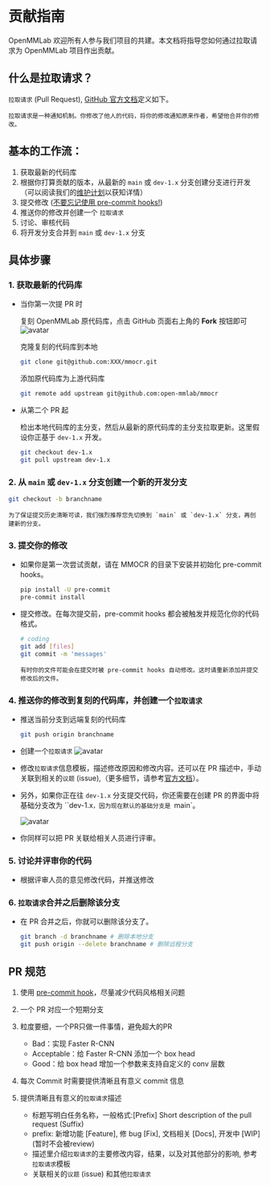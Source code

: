 # 贡献指南

OpenMMLab 欢迎所有人参与我们项目的共建。本文档将指导您如何通过拉取请求为 OpenMMLab 项目作出贡献。

## 什么是拉取请求？

`拉取请求` (Pull Request), [GitHub 官方文档](https://docs.github.com/en/github/collaborating-with-pull-requests/proposing-changes-to-your-work-with-pull-requests/about-pull-requests)定义如下。

```
拉取请求是一种通知机制。你修改了他人的代码，将你的修改通知原来作者，希望他合并你的修改。
```

## 基本的工作流：

1. 获取最新的代码库
2. 根据你打算贡献的版本，从最新的 `main` 或 `dev-1.x` 分支创建分支进行开发（可以阅读我们的[维护计划](../migration/overview.md)以获知详情）
3. 提交修改 ([不要忘记使用 pre-commit hooks!](#))
4. 推送你的修改并创建一个 `拉取请求`
5. 讨论、审核代码
6. 将开发分支合并到 `main` 或 `dev-1.x` 分支

## 具体步骤

### 1. 获取最新的代码库

- 当你第一次提 PR 时

  复刻 OpenMMLab 原代码库，点击 GitHub 页面右上角的 **Fork** 按钮即可
  ![avatar](https://user-images.githubusercontent.com/22607038/195038780-06a46340-8376-4bde-a07f-2577f231a204.png)

  克隆复刻的代码库到本地

  ```bash
  git clone git@github.com:XXX/mmocr.git
  ```

  添加原代码库为上游代码库

  ```bash
  git remote add upstream git@github.com:open-mmlab/mmocr
  ```

- 从第二个 PR 起

  检出本地代码库的主分支，然后从最新的原代码库的主分支拉取更新。这里假设你正基于 `dev-1.x` 开发。

  ```bash
  git checkout dev-1.x
  git pull upstream dev-1.x
  ```

### 2. 从 `main` 或 `dev-1.x` 分支创建一个新的开发分支

```bash
git checkout -b branchname
```

```{tip}
为了保证提交历史清晰可读，我们强烈推荐您先切换到 `main` 或 `dev-1.x` 分支，再创建新的分支。
```

### 3. 提交你的修改

- 如果你是第一次尝试贡献，请在 MMOCR 的目录下安装并初始化 pre-commit hooks。

  ```bash
  pip install -U pre-commit
  pre-commit install
  ```

- 提交修改。在每次提交前，pre-commit hooks 都会被触发并规范化你的代码格式。

  ```bash
  # coding
  git add [files]
  git commit -m 'messages'
  ```

  ```{note}
  有时你的文件可能会在提交时被 pre-commit hooks 自动修改。这时请重新添加并提交修改后的文件。
  ```

### 4. 推送你的修改到复刻的代码库，并创建一个`拉取请求`

- 推送当前分支到远端复刻的代码库

  ```bash
  git push origin branchname
  ```

- 创建一个`拉取请求`
  ![avatar](https://user-images.githubusercontent.com/22607038/195053564-71bd3cb4-b8d4-4ed9-9075-051e138b7fd4.png)

- 修改`拉取请求`信息模板，描述修改原因和修改内容。还可以在 PR 描述中，手动关联到相关的`议题` (issue),（更多细节，请参考[官方文档](https://docs.github.com/en/issues/tracking-your-work-with-issues/linking-a-pull-request-to-an-issue)）。

- 另外，如果你正在往 `dev-1.x` 分支提交代码，你还需要在创建 PR 的界面中将基础分支改为 \`\`dev-1.x`，因为现在默认的基础分支是 `main\`。

  ![avatar](https://user-images.githubusercontent.com/22607038/195045928-f3ceedc8-0162-46a7-ae1a-7e22829fe189.png)

- 你同样可以把 PR 关联给相关人员进行评审。

### 5. 讨论并评审你的代码

- 根据评审人员的意见修改代码，并推送修改

### 6. `拉取请求`合并之后删除该分支

- 在 PR 合并之后，你就可以删除该分支了。

  ```bash
  git branch -d branchname # 删除本地分支
  git push origin --delete branchname # 删除远程分支
  ```

## PR 规范

1. 使用 [pre-commit hook](https://pre-commit.com)，尽量减少代码风格相关问题

2. 一个 PR 对应一个短期分支

3. 粒度要细，一个PR只做一件事情，避免超大的PR

   - Bad：实现 Faster R-CNN
   - Acceptable：给 Faster R-CNN 添加一个 box head
   - Good：给 box head 增加一个参数来支持自定义的 conv 层数

4. 每次 Commit 时需要提供清晰且有意义 commit 信息

5. 提供清晰且有意义的`拉取请求`描述

   - 标题写明白任务名称，一般格式:\[Prefix\] Short description of the pull request (Suffix)
   - prefix: 新增功能 \[Feature\], 修 bug \[Fix\], 文档相关 \[Docs\], 开发中 \[WIP\] (暂时不会被review)
   - 描述里介绍`拉取请求`的主要修改内容，结果，以及对其他部分的影响, 参考`拉取请求`模板
   - 关联相关的`议题` (issue) 和其他`拉取请求`
